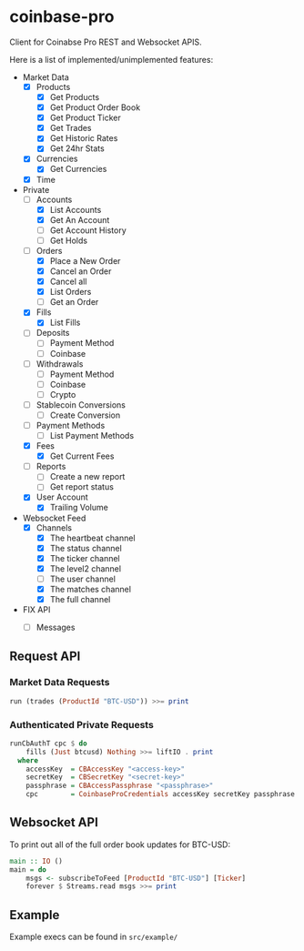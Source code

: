 # coinbase-pro

Client for Coinabse Pro REST and Websocket APIS.

Here is a list of implemented/unimplemented features:

- Market Data
    - [x] Products
        - [x] Get Products
        - [x] Get Product Order Book
        - [x] Get Product Ticker
        - [x] Get Trades
        - [x] Get Historic Rates
        - [x] Get 24hr Stats
    - [x] Currencies
        - [x] Get Currencies
    - [x] Time
- Private
    - [ ] Accounts
        - [x] List Accounts
        - [x] Get An Account
        - [ ] Get Account History
        - [ ] Get Holds
    - [ ] Orders
        - [x] Place a New Order
        - [x] Cancel an Order
        - [x] Cancel all
        - [x] List Orders
        - [ ] Get an Order
    - [x] Fills
        - [x] List Fills
    - [ ] Deposits
        - [ ] Payment Method
        - [ ] Coinbase
    - [ ] Withdrawals
        - [ ] Payment Method
        - [ ] Coinbase
        - [ ] Crypto
    - [ ] Stablecoin Conversions
        - [ ] Create Conversion
    - [ ] Payment Methods
        - [ ] List Payment Methods
    - [x] Fees
        - [x] Get Current Fees
    - [ ] Reports
        - [ ] Create a new report
        - [ ] Get report status
    - [x] User Account
        - [x] Trailing Volume
- Websocket Feed
    - [x] Channels
        - [x] The heartbeat channel
        - [x] The status channel
        - [x] The ticker channel
        - [x] The level2 channel
        - [ ] The user channel
        - [x] The matches channel
        - [x] The full channel
- FIX API
    - [ ] Messages


## Request API

### Market Data Requests

```haskell
run (trades (ProductId "BTC-USD")) >>= print
```

### Authenticated Private Requests

```haskell
runCbAuthT cpc $ do
    fills (Just btcusd) Nothing >>= liftIO . print
  where
    accessKey  = CBAccessKey "<access-key>"
    secretKey  = CBSecretKey "<secret-key>"
    passphrase = CBAccessPassphrase "<passphrase>"
    cpc        = CoinbaseProCredentials accessKey secretKey passphrase
```

## Websocket API

To print out all of the full order book updates for BTC-USD:


```haskell
main :: IO ()
main = do
    msgs <- subscribeToFeed [ProductId "BTC-USD"] [Ticker]
    forever $ Streams.read msgs >>= print
```

## Example

Example execs can be found in `src/example/`
